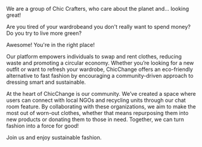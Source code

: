 We are a group of Chic Crafters, who care about the planet and... looking great!

Are you tired of your wardrobeand you don't really want to spend money? Do you try to live more green?

Awesome! You're in the right place!

Our platform empowers individuals to swap and rent clothes, reducing waste and promoting a circular economy. Whether you’re looking for a new outfit or want to refresh your wardrobe, ChicChange offers an eco-friendly alternative to fast fashion by encouraging a community-driven approach to dressing smart and sustainable.

At the heart of ChicChange is our community. We’ve created a space where users can connect with local NGOs and recycling units through our chat room feature. By collaborating with these organizations, we aim to make the most out of worn-out clothes, whether that means repurposing them into new products or donating them to those in need. Together, we can turn fashion into a force for good!

Join us and enjoy sustainable fashion.